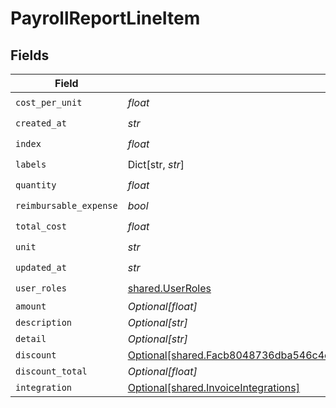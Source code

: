 # PayrollReportLineItem


## Fields

| Field                                                                                                                                                                        | Type                                                                                                                                                                         | Required                                                                                                                                                                     | Description                                                                                                                                                                  |
| ---------------------------------------------------------------------------------------------------------------------------------------------------------------------------- | ---------------------------------------------------------------------------------------------------------------------------------------------------------------------------- | ---------------------------------------------------------------------------------------------------------------------------------------------------------------------------- | ---------------------------------------------------------------------------------------------------------------------------------------------------------------------------- |
| `cost_per_unit`                                                                                                                                                              | *float*                                                                                                                                                                      | :heavy_check_mark:                                                                                                                                                           | N/A                                                                                                                                                                          |
| `created_at`                                                                                                                                                                 | *str*                                                                                                                                                                        | :heavy_check_mark:                                                                                                                                                           | N/A                                                                                                                                                                          |
| `index`                                                                                                                                                                      | *float*                                                                                                                                                                      | :heavy_check_mark:                                                                                                                                                           | N/A                                                                                                                                                                          |
| `labels`                                                                                                                                                                     | Dict[str, *str*]                                                                                                                                                             | :heavy_check_mark:                                                                                                                                                           | N/A                                                                                                                                                                          |
| `quantity`                                                                                                                                                                   | *float*                                                                                                                                                                      | :heavy_check_mark:                                                                                                                                                           | N/A                                                                                                                                                                          |
| `reimbursable_expense`                                                                                                                                                       | *bool*                                                                                                                                                                       | :heavy_check_mark:                                                                                                                                                           | N/A                                                                                                                                                                          |
| `total_cost`                                                                                                                                                                 | *float*                                                                                                                                                                      | :heavy_check_mark:                                                                                                                                                           | N/A                                                                                                                                                                          |
| `unit`                                                                                                                                                                       | *str*                                                                                                                                                                        | :heavy_check_mark:                                                                                                                                                           | N/A                                                                                                                                                                          |
| `updated_at`                                                                                                                                                                 | *str*                                                                                                                                                                        | :heavy_check_mark:                                                                                                                                                           | N/A                                                                                                                                                                          |
| `user_roles`                                                                                                                                                                 | [shared.UserRoles](../../models/shared/userroles.md)                                                                                                                         | :heavy_check_mark:                                                                                                                                                           | N/A                                                                                                                                                                          |
| `amount`                                                                                                                                                                     | *Optional[float]*                                                                                                                                                            | :heavy_minus_sign:                                                                                                                                                           | N/A                                                                                                                                                                          |
| `description`                                                                                                                                                                | *Optional[str]*                                                                                                                                                              | :heavy_minus_sign:                                                                                                                                                           | N/A                                                                                                                                                                          |
| `detail`                                                                                                                                                                     | *Optional[str]*                                                                                                                                                              | :heavy_minus_sign:                                                                                                                                                           | N/A                                                                                                                                                                          |
| `discount`                                                                                                                                                                   | [Optional[shared.Facb8048736dba546c4c76242d9f8c7111011a7a7483528f37d80226698a1f2b]](../../models/shared/facb8048736dba546c4c76242d9f8c7111011a7a7483528f37d80226698a1f2b.md) | :heavy_minus_sign:                                                                                                                                                           | N/A                                                                                                                                                                          |
| `discount_total`                                                                                                                                                             | *Optional[float]*                                                                                                                                                            | :heavy_minus_sign:                                                                                                                                                           | N/A                                                                                                                                                                          |
| `integration`                                                                                                                                                                | [Optional[shared.InvoiceIntegrations]](../../models/shared/invoiceintegrations.md)                                                                                           | :heavy_minus_sign:                                                                                                                                                           | N/A                                                                                                                                                                          |